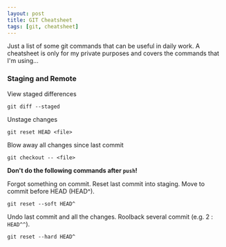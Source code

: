 ```yaml
---
layout: post
title: GIT Cheatsheet
tags: [git, cheatsheet]
---
```


Just a list of some git commands that can be useful in daily work. A cheatsheet is only for my
private purposes and covers the commands that I'm using...

<!--more-->

### Staging and Remote

View staged differences

    git diff --staged

Unstage changes
    
    git reset HEAD <file>

Blow away all changes since last commit

    git checkout -- <file>

__Don't do the following commands after `push`!__

Forgot something on commit. Reset last commit into staging. Move to commit before HEAD (HEAD^).

    git reset --soft HEAD^

Undo last commit and all the changes. Roolback several commit (e.g. 2 : `HEAD^^`).

    git reset --hard HEAD^





